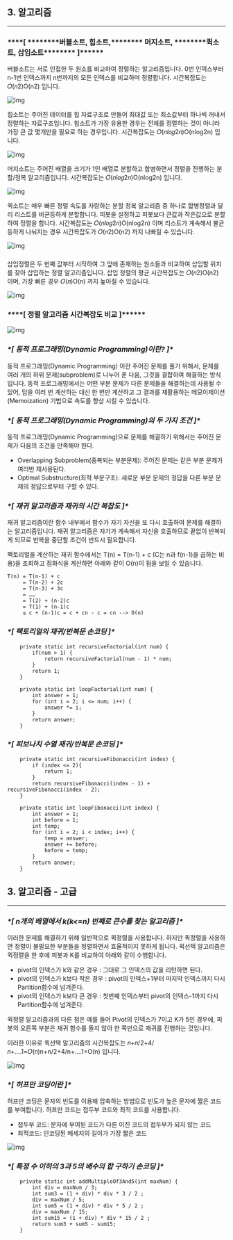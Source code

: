 ## **3. 알고리즘**

------

### ***\**\*\*\*[ \*\*\*\*\*\*\*\*버블소트, 힙소트,\*\*\*\*\*\*\*\* 머지소트, \*\*\*\*\*\*\*\*퀵소트, 삽입소트\*\*\*\*\*\*\*\* ]\*\*\*\*\****

버블소트는 서로 인접한 두 원소를 비교하여 정렬하는 알고리즘입니다. 0번 인덱스부터 n-1번 인덱스까지 n번까지의 모든 인덱스를 비교하며 정렬합니다. 시간복잡도는 𝑂(𝑛2)O(n2) 입니다.

 



![img](https://blog.kakaocdn.net/dn/cqNUzB/btqITvdyGGF/wu13gRsZ8myIkDlk0WAmx0/img.png)



 

 

힙소트는 주어진 데이터를 힙 자료구조로 만들어 최대값 또는 최소값부터 하나씩 꺼내서 정렬하는 자료구조입니다. 힙소트가 가장 유용한 경우는 전체를 정렬하는 것이 아니라 가장 큰 값 몇개만을 필요로 하는 경우입니다. 시간복잡도는 𝑂(𝑛𝑙𝑜𝑔2𝑛)O(nlog2n) 입니다.



![img](https://blog.kakaocdn.net/dn/PgySh/btqITur6oYn/hLYHRVgkKimBNG6rwd5Q6k/img.png)



 

 

 

머지소트는 주어진 배열을 크기가 1인 배열로 분할하고 합병하면서 정렬을 진행하는 분할/정복 알고리즘입니다. 시간복잡도는 𝑂(𝑛𝑙𝑜𝑔2𝑛)O(nlog2n) 입니다.



![img](https://blog.kakaocdn.net/dn/MaPX2/btqIWS0GAuO/igmIkXQjYxm5ObNcVaSp71/img.png)



 

 

퀵소트는 매우 빠른 정렬 속도를 자랑하는 분할 정복 알고리즘 중 하나로 합병정렬과 달리 리스트를 비균등하게 분할합니다. 피봇을 설정하고 피봇보다 큰값과 작은값으로 분할하여 정렬을 합니다. 시간복잡도는 𝑂(𝑛𝑙𝑜𝑔2𝑛)O(nlog2n) 이며 리스트가 계속해서 불균등하게 나눠지는 경우 시간복잡도가 𝑂(𝑛2)O(n2) 까지 나빠질 수 있습니다.



![img](https://blog.kakaocdn.net/dn/ykKjA/btqLhQxCApg/thkLcCfbJVYidkW5K9ntx0/img.jpg)



###  

삽입정렬은 두 번째 값부터 시작하여 그 앞에 존재하는 원소들과 비교하여 삽입할 위치를 찾아 삽입하는 정렬 알고리즘입니다. 삽입 정렬의 평균 시간복잡도는 𝑂(𝑛2)O(n2) 이며, 가장 빠른 경우 𝑂(𝑛)O(n) 까지 높아질 수 있습니다.



![img](https://blog.kakaocdn.net/dn/PhpP8/btq2HtsuB7M/EEltFOR1urUBTLl1baDJC1/img.png)



 

 

### ***\**\*\*\*[ 정렬 알고리즘 시간복잡도 비교 ]\*\*\*\*\****

 



![img](https://blog.kakaocdn.net/dn/Fffzd/btqIYas3Ij5/ow6oK7GS6faEe1XQPZ65vK/img.png)



 

 

### ***\*[ 동적 프로그래밍(Dynamic Programming)이란? ]\****

동적 프로그래밍(Dynamic Programming) 이란 주어진 문제를 풀기 위해서, 문제를 여러 개의 하위 문제(subproblem)로 나누어 푼 다음, 그것을 결합하여 해결하는 방식입니다. 동적 프로그래밍에서는 어떤 부분 문제가 다른 문제들을 해결하는데 사용될 수 있어, 답을 여러 번 계산하는 대신 한 번만 계산하고 그 결과를 재활용하는 메모이제이션(Memoization) 기법으로 속도를 향상 시킬 수 있습니다. 

 

 

### ***\*[ 동적 프로그래밍(Dynamic Programming)의 두 가지 조건 ]\****

동적 프로그래밍(Dynamic Programming)으로 문제를 해결하기 위해서는 주어진 문제가 다음의 조건을 만족해야 한다.

 

- Overlapping Subproblem(중복되는 부분문제): 주어진 문제는 같은 부분 문제가 여러번 재사용된다.
- Optimal Substructure(최적 부분구조): 새로운 부분 문제의 정답을 다른 부분 문제의 정답으로부터 구할 수 있다.

 

 

### ***\*[ 재귀 알고리즘과 재귀의 시간 복잡도 ]\****

재귀 알고리즘이란 함수 내부에서 함수가 자기 자신을 또 다시 호출하여 문제를 해결하는 알고리즘입니다. 재귀 알고리즘은 자기가 계속해서 자신을 호출하므로 끝없이 반복되게 되므로 반복을 중단할 조건이 반드시 필요합니다.

팩토리얼을 계산하는 재귀 함수에서는 T(n) = T(n-1) + c (C는 n과 f(n-1)을 곱하는 비용)을 조회하고 점화식을 계산하면 아래와 같이 O(n)이 됨을 보일 수 있습니다.

```
T(n) = T(n-1) + c
     = T(n-2) + 2c
     = T(n-3) + 3c
     = ……
     = T(2) + (n-2)c
     = T(1) + (n-1)c
     ≤ c + (n-1)c = c + cn - c = cn --> O(n)
```

 

 

### ***\*[ 팩토리얼의 재귀/반복문 손코딩 ]\****

```
    private static int recursiveFactorial(int num) {
        if(num > 1) {
            return recursiveFactorial(num - 1) * num;
        }
        return 1;
    }

    private static int loopFactorial(int num) {
        int answer = 1;
        for (int i = 2; i <= num; i++) {
            answer *= i;
        }
        return answer;
    }
```

 

 

### ***\*[ 피보나치 수열 재귀/반복문 손코딩 ]\****

```
    private static int recursiveFibonacci(int index) {
        if (index <= 2){
            return 1;
        }
        return recursiveFibonacci(index - 1) + recursiveFibonacci(index - 2);
    }

    private static int loopFibonacci(int index) {
        int answer = 1;
        int before = 1;
        int temp;
        for (int i = 2; i < index; i++) {
            temp = answer;
            answer += before;
            before = temp;
        }
        return answer;
    }
```

 

 

## **3. 알고리즘 - 고급**

------

### ***\*[ n개의 배열에서 k(k<=n) 번째로 큰수를 찾는 알고리즘 ]\****

이러한 문제를 해결하기 위해 일반적으로 퀵정렬을 사용합니다. 하지만 퀵정렬을 사용하면 정렬이 불필요한 부분들을 정렬하면서 효율적이지 못하게 됩니다. 퀵선택 알고리즘은 퀵정렬을 한 후에 피봇과 K를 비교하여 아래와 같이 수행합니다.

- pivot의 인덱스가 k와 같은 경우 : 그대로 그 인덱스의 값을 리턴하면 된다.
- pivot의 인덱스가 k보다 작은 경우 : pivot의 인덱스+1부터 마지막 인덱스까지 다시 Partition함수에 넘겨준다.
- pivot의 인덱스가 k보다 큰 경우 : 첫번째 인덱스부터 pivot의 인덱스-1까지 다시 Partition함수에 넘겨준다.

퀵정렬 알고리즘과의 다른 점은 예를 들어 Pivot의 인덱스가 7이고 K가 5인 경우에, 피봇의 오른쪽 부분은 재귀 함수를 돌지 않아 한 쪽만으로 재귀를 진행하는 것입니다.

이러한 이유로 퀵선택 알고리즘의 시간복잡도는 𝑛+𝑛/2+4/𝑛+....1=𝑂(𝑛)n+n/2+4/n+....1=O(n) 입니다.



![img](https://blog.kakaocdn.net/dn/bRiDtb/btqK8jBktsD/Tcia2H7eBO5fEdB4H7qQUk/img.png)



 

### ***\*[ 허프만 코딩이란 ]\****

허프만 코딩은 문자의 빈도를 이용해 압축하는 방법으로 빈도가 높은 문자에 짧은 코드를 부여합니다. 허프만 코드는 접두부 코드와 최적 코드를 사용합니다.

- 접두부 코드: 문자에 부여된 코드가 다른 이진 코드의 접두부가 되지 않는 코드
- 최적코드: 인코딩된 메세지의 길이가 가장 짧은 코드



![img](https://blog.kakaocdn.net/dn/kGx5x/btqIVIWAojY/gdC6KmQ24Q97g0Ck1JfZ61/img.png)



 

### ***\*[ 특정 수 이하의 3과 5의 배수의 합 구하기 손코딩 ]\****

```
    private static int addMultipleOf3And5(int maxNum) {
        int div = maxNum / 3;
        int sum3 = (1 + div) * div * 3 / 2 ;
        div = maxNum / 5;
        int sum5 = (1 + div) * div * 5 / 2 ;
        div = maxNum / 15;
        int sum15 = (1 + div) * div * 15 / 2 ;
        return sum3 + sum5 - sum15;
    }
```

